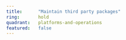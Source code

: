 ```yaml
---
title:      "Maintain third party packages"
ring:       hold
quadrant:   platforms-and-operations
featured:   false
---
```

